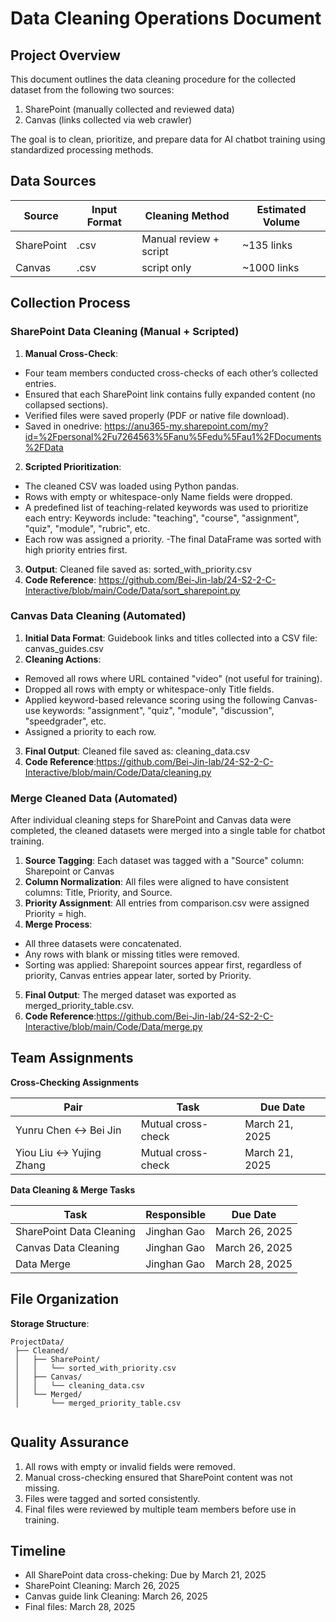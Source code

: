 # Data Cleaning Operations Document

## Project Overview

This document outlines the data cleaning procedure for the collected dataset from the following two sources:
1. SharePoint (manually collected and reviewed data)
2. Canvas (links collected via web crawler)

The goal is to clean, prioritize, and prepare data for AI chatbot training using standardized processing methods.

## Data Sources

|   Source   | Input Format  |   Cleaning Method    | Estimated Volume |
|------------|---------------|----------------------|-----------------|
| SharePoint | .csv          |Manual review + script| ~135 links    |
| Canvas     | .csv          |script only           |~1000 links |

## Collection Process

### SharePoint Data Cleaning (Manual + Scripted)

1. **Manual Cross-Check**:
- Four team members conducted cross-checks of each other’s collected entries.
- Ensured that each SharePoint link contains fully expanded content (no collapsed sections).
- Verified files were saved properly (PDF or native file download).
- Saved in onedrive: https://anu365-my.sharepoint.com/my?id=%2Fpersonal%2Fu7264563%5Fanu%5Fedu%5Fau1%2FDocuments%2FData
2. **Scripted Prioritization**:
- The cleaned CSV was loaded using Python pandas.
- Rows with empty or whitespace-only Name fields were dropped.
- A predefined list of teaching-related keywords was used to prioritize each entry: Keywords include: "teaching", "course", "assignment", "quiz", "module", "rubric", etc.
- Each row was assigned a priority.
-The final DataFrame was sorted with high priority entries first.
3. **Output**: Cleaned file saved as: sorted_with_priority.csv
4. **Code Reference**: https://github.com/Bei-Jin-lab/24-S2-2-C-Interactive/blob/main/Code/Data/sort_sharepoint.py

### Canvas Data Cleaning (Automated)

1. **Initial Data Format**: Guidebook links and titles collected into a CSV file: canvas_guides.csv
2. **Cleaning Actions**: 
- Removed all rows where URL contained "video" (not useful for training).
- Dropped all rows with empty or whitespace-only Title fields.
- Applied keyword-based relevance scoring using the following Canvas-use keywords: "assignment", "quiz", "module", "discussion", "speedgrader", etc.
- Assigned a priority to each row.
3. **Final Output**: Cleaned file saved as: cleaning_data.csv
4. **Code Reference**:https://github.com/Bei-Jin-lab/24-S2-2-C-Interactive/blob/main/Code/Data/cleaning.py

### Merge Cleaned Data (Automated)
After individual cleaning steps for SharePoint and Canvas data were completed, the cleaned datasets were merged into a single table for chatbot training.
1. **Source Tagging**: Each dataset was tagged with a "Source" column: Sharepoint or Canvas
2. **Column Normalization**: All files were aligned to have consistent columns: Title, Priority, and Source.
3. **Priority Assignment**: All entries from comparison.csv were assigned Priority = high.
4. **Merge Process**:
- All three datasets were concatenated.
- Any rows with blank or missing titles were removed.
- Sorting was applied: Sharepoint sources appear first, regardless of priority, Canvas entries appear later, sorted by Priority.
5. **Final Output**: The merged dataset was exported as merged_priority_table.csv.
6. **Code Reference**:https://github.com/Bei-Jin-lab/24-S2-2-C-Interactive/blob/main/Code/Data/merge.py



## Team Assignments

**Cross-Checking Assignments**

|           Pair          |        Task       |    Due Date    | 
|-------------------------|-------------------|----------------|
| Yunru Chen ↔ Bei Jin    | Mutual cross-check| March 21, 2025 |           
| Yiou Liu ↔ Yujing Zhang | Mutual cross-check| March 21, 2025 |      

**Data Cleaning & Merge Tasks**

|             Task           | Responsible|    Due Date    | 
|----------------------------|------------|----------------|
| SharePoint Data Cleaning   | Jinghan Gao| March 26, 2025 |           
|  Canvas Data Cleaning      | Jinghan Gao| March 26, 2025 |      
|  Data Merge                | Jinghan Gao| March 28, 2025 |   



## File Organization
**Storage Structure**:
   ```
   ProjectData/
    ├── Cleaned/
    │   ├── SharePoint/
    │   │   └── sorted_with_priority.csv
    │   ├── Canvas/
    │   │   └── cleaning_data.csv
    │   └── Merged/
    │       └── merged_priority_table.csv


   ```

## Quality Assurance

1. All rows with empty or invalid fields were removed.
2. Manual cross-checking ensured that SharePoint content was not missing.
3. Files were tagged and sorted consistently.
4. Final files were reviewed by multiple team members before use in training.

## Timeline

- All SharePoint data cross-cheking: Due by March 21, 2025
- SharePoint Cleaning: March 26, 2025
- Canvas guide link Cleaning: March 26, 2025
- Final files: March 28, 2025